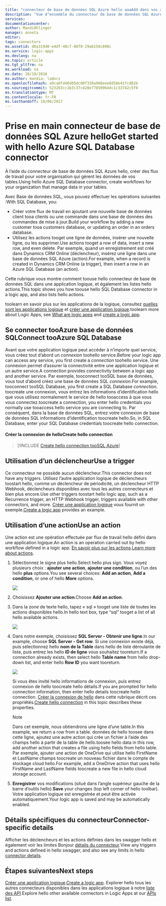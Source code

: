 ```yaml
---
title: "connecteur de base de données SQL Azure hello aaaAdd dans vos applications logiques | Documents Microsoft"
description: "Vue d’ensemble du connecteur de base de données SQL Azure avec les paramètres de l’API REST"
services: 
documentationcenter: 
author: MandiOhlinger
manager: anneta
editor: 
tags: connectors
ms.assetid: d8a319d0-e4df-40cf-88f0-29a6158c898c
ms.service: logic-apps
ms.devlang: na
ms.topic: article
ms.tgt_pltfrm: na
ms.workload: na
ms.date: 10/18/2016
ms.author: mandia; ladocs
ms.openlocfilehash: a9ca0f446d05dc00f310a908eee8d50e41fcd82b
ms.sourcegitcommit: 523283cc1b3c37c428e77850964dc1c33742c5f0
ms.translationtype: MT
ms.contentlocale: fr-FR
ms.lasthandoff: 10/06/2017
---
```

# <a name="get-started-with-hello-azure-sql-database-connector"></a><span data-ttu-id="148f2-103">Prise en main connecteur de base de données SQL Azure hello</span><span class="sxs-lookup"><span data-stu-id="148f2-103">Get started with hello Azure SQL Database connector</span></span>
<span data-ttu-id="148f2-104">À l’aide du connecteur de base de données SQL Azure hello, créer des flux de travail pour votre organisation qui gèrent les données de vos tables.</span><span class="sxs-lookup"><span data-stu-id="148f2-104">Using hello Azure SQL Database connector, create workflows for your organization that manage data in your tables.</span></span> 

<span data-ttu-id="148f2-105">Avec Base de données SQL, vous pouvez effectuer les opérations suivantes :</span><span class="sxs-lookup"><span data-stu-id="148f2-105">With SQL Database, you:</span></span>

* <span data-ttu-id="148f2-106">Créer votre flux de travail en ajoutant une nouvelle base de données client tooa clients ou une commande dans une base de données des commandes de mise à jour.</span><span class="sxs-lookup"><span data-stu-id="148f2-106">Build your workflow by adding a new customer tooa customers database, or updating an order in an orders database.</span></span>
* <span data-ttu-id="148f2-107">Utilisez les actions tooget une ligne de données, insérer une nouvelle ligne, ou les supprimer.</span><span class="sxs-lookup"><span data-stu-id="148f2-107">Use actions tooget a row of data, insert a new row, and even delete.</span></span> <span data-ttu-id="148f2-108">Par exemple, quand un enregistrement est créé dans Dynamics CRM Online (déclencheur), insérez une ligne dans une base de données SQL Azure (action).</span><span class="sxs-lookup"><span data-stu-id="148f2-108">For example,  when a record is created in Dynamics CRM Online (a trigger), then insert a row in an Azure SQL Database (an action).</span></span> 

<span data-ttu-id="148f2-109">Cette rubrique vous montre comment toouse hello connecteur de base de données SQL dans une application logique, et également les listes hello actions.</span><span class="sxs-lookup"><span data-stu-id="148f2-109">This topic shows you how toouse hello SQL Database connector in a logic app, and also lists hello actions.</span></span>

<span data-ttu-id="148f2-110">toolearn en savoir plus sur les applications de la logique, consultez [quelles sont les applications logique](../logic-apps/logic-apps-what-are-logic-apps.md) et [créer une application logique](../logic-apps/logic-apps-create-a-logic-app.md).</span><span class="sxs-lookup"><span data-stu-id="148f2-110">toolearn more about Logic Apps, see [What are logic apps](../logic-apps/logic-apps-what-are-logic-apps.md) and [create a logic app](../logic-apps/logic-apps-create-a-logic-app.md).</span></span>

## <a name="connect-tooazure-sql-database"></a><span data-ttu-id="148f2-111">Se connecter tooAzure base de données SQL</span><span class="sxs-lookup"><span data-stu-id="148f2-111">Connect tooAzure SQL Database</span></span>
<span data-ttu-id="148f2-112">Avant que votre application logique peut accéder à n’importe quel service, vous créez tout d’abord un *connexion* toohello service.</span><span class="sxs-lookup"><span data-stu-id="148f2-112">Before your logic app can access any service, you first create a *connection* toohello service.</span></span> <span data-ttu-id="148f2-113">Une connexion permet d’assurer la connectivité entre une application logique et un autre service.</span><span class="sxs-lookup"><span data-stu-id="148f2-113">A connection provides connectivity between a logic app and another service.</span></span> <span data-ttu-id="148f2-114">Par exemple, tooconnect tooSQL base de données, vous tout d’abord créez une base de données SQL *connexion*.</span><span class="sxs-lookup"><span data-stu-id="148f2-114">For example, tooconnect tooSQL Database, you first create a SQL Database *connection*.</span></span> <span data-ttu-id="148f2-115">toocreate une connexion, vous entrez les informations d’identification hello que vous utilisez normalement le service de hello tooaccess à que vous vous connectez.</span><span class="sxs-lookup"><span data-stu-id="148f2-115">toocreate a connection, you enter hello credentials you normally use tooaccess hello service you are connecting to.</span></span> <span data-ttu-id="148f2-116">Par conséquent, dans la base de données SQL, entrez votre connexion de base de données SQL informations d’identification toocreate hello.</span><span class="sxs-lookup"><span data-stu-id="148f2-116">So, in SQL Database, enter your SQL Database credentials toocreate hello connection.</span></span> 

#### <a name="create-hello-connection"></a><span data-ttu-id="148f2-117">Créer la connexion de hello</span><span class="sxs-lookup"><span data-stu-id="148f2-117">Create hello connection</span></span>
> [!INCLUDE [Create hello connection tooSQL Azure](../../includes/connectors-create-api-sqlazure.md)]
> 
> 

## <a name="use-a-trigger"></a><span data-ttu-id="148f2-118">Utilisation d’un déclencheur</span><span class="sxs-lookup"><span data-stu-id="148f2-118">Use a trigger</span></span>
<span data-ttu-id="148f2-119">Ce connecteur ne possède aucun déclencheur.</span><span class="sxs-lookup"><span data-stu-id="148f2-119">This connector does not have any triggers.</span></span> <span data-ttu-id="148f2-120">Utilisez l’autre application logique de déclencheurs toostart hello, comme un déclencheur de périodicité, un déclencheur HTTP Webhook, déclencheurs disponibles avec tous les autres connecteurs et bien plus encore.</span><span class="sxs-lookup"><span data-stu-id="148f2-120">Use other triggers toostart hello logic app, such as a Recurrence trigger, an HTTP Webhook trigger, triggers available with other connectors, and more.</span></span> <span data-ttu-id="148f2-121">[Créer une application logique](../logic-apps/logic-apps-create-a-logic-app.md) vous fournit un exemple.</span><span class="sxs-lookup"><span data-stu-id="148f2-121">[Create a logic app](../logic-apps/logic-apps-create-a-logic-app.md) provides an example.</span></span>

## <a name="use-an-action"></a><span data-ttu-id="148f2-122">Utilisation d’une action</span><span class="sxs-lookup"><span data-stu-id="148f2-122">Use an action</span></span>
<span data-ttu-id="148f2-123">Une action est une opération effectuée par flux de travail hello défini dans une application logique.</span><span class="sxs-lookup"><span data-stu-id="148f2-123">An action is an operation carried out by hello workflow defined in a logic app.</span></span> <span data-ttu-id="148f2-124">[En savoir plus sur les actions](../logic-apps/logic-apps-what-are-logic-apps.md#logic-app-concepts).</span><span class="sxs-lookup"><span data-stu-id="148f2-124">[Learn more about actions](../logic-apps/logic-apps-what-are-logic-apps.md#logic-app-concepts).</span></span>

1. <span data-ttu-id="148f2-125">Sélectionnez le signe plus hello.</span><span class="sxs-lookup"><span data-stu-id="148f2-125">Select hello plus sign.</span></span> <span data-ttu-id="148f2-126">Vous voyez plusieurs choix : **ajouter une action**, **ajouter une condition**, ou l’un des hello **plus** options.</span><span class="sxs-lookup"><span data-stu-id="148f2-126">You see several choices: **Add an action**, **Add a condition**, or one of hello **More** options.</span></span>
   
    ![](./media/connectors-create-api-sqlazure/add-action.png)
2. <span data-ttu-id="148f2-127">Choisissez **Ajouter une action**.</span><span class="sxs-lookup"><span data-stu-id="148f2-127">Choose **Add an action**.</span></span>
3. <span data-ttu-id="148f2-128">Dans la zone de texte hello, tapez « sql » tooget une liste de toutes les actions disponibles hello.</span><span class="sxs-lookup"><span data-stu-id="148f2-128">In hello text box, type “sql” tooget a list of all hello available actions.</span></span>
   
    ![](./media/connectors-create-api-sqlazure/sql-1.png) 
4. <span data-ttu-id="148f2-129">Dans notre exemple, choisissez **SQL Server - Obtenir une ligne**.</span><span class="sxs-lookup"><span data-stu-id="148f2-129">In our example, choose **SQL Server - Get row**.</span></span> <span data-ttu-id="148f2-130">Si une connexion existe déjà, puis sélectionnez hello **nom de la Table** dans hello de liste déroulante de liste, puis entrez les hello **ID de ligne** vous souhaitez tooreturn.</span><span class="sxs-lookup"><span data-stu-id="148f2-130">If a connection already exists, then select hello **Table name** from hello drop-down list, and enter hello **Row ID** you want tooreturn.</span></span>
   
    ![](./media/connectors-create-api-sqlazure/sample-table.png)
   
    <span data-ttu-id="148f2-131">Si vous êtes invité hello informations de connexion, puis entrez connexion de hello toocreate hello détails.</span><span class="sxs-lookup"><span data-stu-id="148f2-131">If you are prompted for hello connection information, then enter hello details toocreate hello connection.</span></span> <span data-ttu-id="148f2-132">[Créer la connexion de hello](connectors-create-api-sqlazure.md#create-the-connection) dans cette rubrique décrit ces propriétés.</span><span class="sxs-lookup"><span data-stu-id="148f2-132">[Create hello connection](connectors-create-api-sqlazure.md#create-the-connection) in this topic describes these properties.</span></span> 
   
   > [!NOTE]
   > <span data-ttu-id="148f2-133">Dans cet exemple, nous obtiendrons une ligne d’une table.</span><span class="sxs-lookup"><span data-stu-id="148f2-133">In this example, we return a row from a table.</span></span> <span data-ttu-id="148f2-134">données de hello toosee dans cette ligne, ajoutez une autre action qui crée un fichier à l’aide des champs hello à partir de la table de hello.</span><span class="sxs-lookup"><span data-stu-id="148f2-134">toosee hello data in this row, add another action that creates a file using hello fields from hello table.</span></span> <span data-ttu-id="148f2-135">Par exemple, ajouter une action de OneDrive qui utilise hello FirstName et LastName champs toocreate un nouveau fichier dans le compte de stockage cloud hello.</span><span class="sxs-lookup"><span data-stu-id="148f2-135">For example, add a OneDrive action that uses hello FirstName and LastName fields toocreate a new file in hello cloud storage account.</span></span> 
   > 
   > 
5. <span data-ttu-id="148f2-136">**Enregistrer** vos modifications (situé dans l’angle supérieur gauche de la barre d’outils hello).</span><span class="sxs-lookup"><span data-stu-id="148f2-136">**Save** your changes (top left corner of hello toolbar).</span></span> <span data-ttu-id="148f2-137">Votre application logique est enregistrée et peut être activée automatiquement.</span><span class="sxs-lookup"><span data-stu-id="148f2-137">Your logic app is saved and may be automatically enabled.</span></span>

## <a name="connector-specific-details"></a><span data-ttu-id="148f2-138">Détails spécifiques du connecteur</span><span class="sxs-lookup"><span data-stu-id="148f2-138">Connector-specific details</span></span>

<span data-ttu-id="148f2-139">Afficher les déclencheurs et les actions définies dans les swagger hello et également voir les limites Bonjour [détails du connecteur](/connectors/sql/).</span><span class="sxs-lookup"><span data-stu-id="148f2-139">View any triggers and actions defined in hello swagger, and also see any limits in hello [connector details](/connectors/sql/).</span></span> 

## <a name="next-steps"></a><span data-ttu-id="148f2-140">Étapes suivantes</span><span class="sxs-lookup"><span data-stu-id="148f2-140">Next steps</span></span>
<span data-ttu-id="148f2-141">[Créer une application logique](../logic-apps/logic-apps-create-a-logic-app.md).</span><span class="sxs-lookup"><span data-stu-id="148f2-141">[Create a logic app](../logic-apps/logic-apps-create-a-logic-app.md).</span></span> <span data-ttu-id="148f2-142">Explorer hello tous les autres connecteurs disponibles dans les applications logique à notre [liste des API](apis-list.md).</span><span class="sxs-lookup"><span data-stu-id="148f2-142">Explore hello other available connectors in Logic Apps at our [APIs list](apis-list.md).</span></span>

